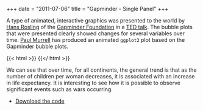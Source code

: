 +++
date = "2011-07-06"
title = "Gapminder - Single Panel"
+++

A type of animated, interactive graphics was presented to the world by [Hans Rosling](https://en.wikipedia.org/wiki/Hans_Rosling) of the [Gapminder Foundation](https://www.gapminder.org/) in a [TED talk](https://www.ted.com/talks/hans_rosling_shows_the_best_stats_you_ve_ever_seen.html). The bubble plots that were presented clearly showed changes for several variables over time. [Paul Murrell](https://www.stat.auckland.ac.nz/~paul/) has produced an animated `ggplot2` plot based on the Gapminder bubble plots.

{{< html >}}
<object data="gapminder-single-panel.svg" type="image/svg+xml"></object>
{{</ html >}}

We can see that over time, for all continents, the general trend is that as the number of children per woman decreases, it is associated with an increase in life expectancy. It is interesting to see how it is possible to observe significant events such as wars occurring.

* [Download the code](gapminder-single.zip)
